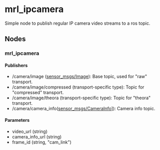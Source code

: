 # mrl_ipcamera
Simple node to publish regular IP camera video streams to a ros topic.

## Nodes

### mrl_ipcamera

#### Publishers

- /camera/image ([sensor_msgs/Image](http://docs.ros.org/kinetic/api/sensor_msgs/html/msg/Image.html)):
  Base topic, used for "raw" transport.
- /camera/image/compressed (transport-specific type):
  Topic for "compressed" transport.
- /camera/image/theora (transport-specific type):
  Topic for "theora" transport.
- /camera/camera_info([sensor_msgs/CameraInfo](http://docs.ros.org/kinetic/api/sensor_msgs/html/msg/CameraInfo.html)]):
  Camera info topic.
   
#### Parameters

- video_url (string)
- camera_info_url (string)
- frame_id (string, "cam_link")